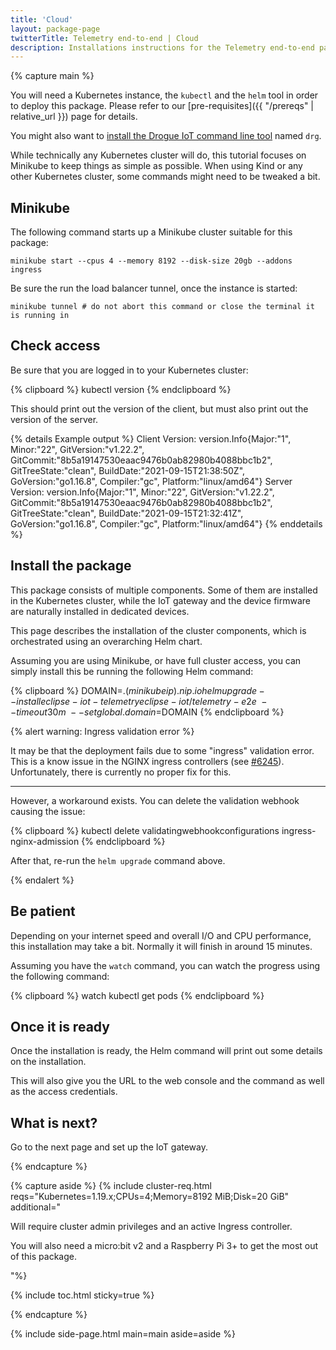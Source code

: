```yaml
---
title: 'Cloud'
layout: package-page
twitterTitle: Telemetry end-to-end | Cloud
description: Installations instructions for the Telemetry end-to-end package.
---
```


{% capture main %}

You will need a Kubernetes instance, the `kubectl` and the `helm` tool in order to deploy this package.
Please refer to our [pre-requisites]({{ "/prereqs" | relative_url }}) page for details.

You might also want to [install the Drogue IoT command line tool](https://github.com/drogue-iot/drg#installation) named `drg`. 

While technically any Kubernetes cluster will do, this tutorial focuses on Minikube to keep things as simple
as possible. When using Kind or any other Kubernetes cluster, some commands might need to be tweaked a bit.

## Minikube

The following command starts up a Minikube cluster suitable for this package:

    minikube start --cpus 4 --memory 8192 --disk-size 20gb --addons ingress

Be sure the run the load balancer tunnel, once the instance is started:

    minikube tunnel # do not abort this command or close the terminal it is running in

## Check access

Be sure that you are logged in to your Kubernetes cluster:

{% clipboard %}
kubectl version
{% endclipboard %}

This should print out the version of the client, but must also print out the version of the server.

{% details Example output %}
    Client Version: version.Info{Major:"1", Minor:"22", GitVersion:"v1.22.2", GitCommit:"8b5a19147530eaac9476b0ab82980b4088bbc1b2", GitTreeState:"clean", BuildDate:"2021-09-15T21:38:50Z", GoVersion:"go1.16.8", Compiler:"gc", Platform:"linux/amd64"}
    Server Version: version.Info{Major:"1", Minor:"22", GitVersion:"v1.22.2", GitCommit:"8b5a19147530eaac9476b0ab82980b4088bbc1b2", GitTreeState:"clean", BuildDate:"2021-09-15T21:32:41Z", GoVersion:"go1.16.8", Compiler:"gc", Platform:"linux/amd64"}
{% enddetails %}

## Install the package

This package consists of multiple components. Some of them are installed in the Kubernetes cluster, while the
IoT gateway and the device firmware are naturally installed in dedicated devices.

This page describes the installation of the cluster components, which is orchestrated using an overarching Helm
chart.

Assuming you are using Minikube, or have full cluster access, you can simply install this be running the following
Helm command:

{% clipboard %}
DOMAIN=.$(minikube ip).nip.io
helm upgrade --install eclipse-iot-telemetry eclipse-iot/telemetry-e2e \
  --timeout 30m \
  --set global.domain=$DOMAIN
{% endclipboard %}

{% alert warning: Ingress validation error %}

It may be that the deployment fails due to some "ingress" validation error. This is a know issue in the
NGINX ingress controllers (see <a class="alert-link" href="https://github.com/kubernetes/ingress-nginx/issues/6245" target="_blank">#6245</a>). Unfortunately,
there is currently no proper fix for this.

<hr/>

<p>However, a workaround exists. You can delete the validation webhook causing the issue:</p>
{% clipboard %}
kubectl delete validatingwebhookconfigurations ingress-nginx-admission
{% endclipboard %}

<p class="mb-0">After that, re-run the <code>helm upgrade</code> command above.</p>

{% endalert %}

## Be patient

Depending on your internet speed and overall I/O and CPU performance, this installation may take a bit. Normally it
will finish in around 15 minutes.

Assuming you have the `watch` command, you can watch the progress using the following command:

{% clipboard %}
watch kubectl get pods
{% endclipboard %}

## Once it is ready

Once the installation is ready, the Helm command will print out some details on the installation.

This will also give you the URL to the web console and the command as well as the access credentials.

## What is next?

Go to the next page and set up the IoT gateway.

{% endcapture %}

{% capture aside %}
{% include cluster-req.html reqs="Kubernetes=1.19.x;CPUs=4;Memory=8192 MiB;Disk=20 GiB" additional="<p>Will require cluster admin privileges and an active Ingress controller.</p> <p>You will also need a micro:bit&nbsp;v2 and a Raspberry&nbsp;Pi&nbsp;3+ to get the most out of this package.</p>"%}

<p>

{% include toc.html sticky=true %}

</p>

{% endcapture %}

{% include side-page.html main=main aside=aside %}
